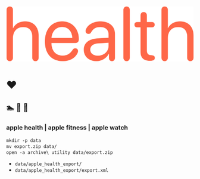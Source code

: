 # ![health](img/logo.svg)

# ❤️

## 🏊 🚴 🏃

### apple health | apple fitness | apple watch

```
mkdir -p data
mv export.zip data/
open -a archive\ utility data/export.zip
```

* `data/apple_health_export/`
* `data/apple_health_export/export.xml`
